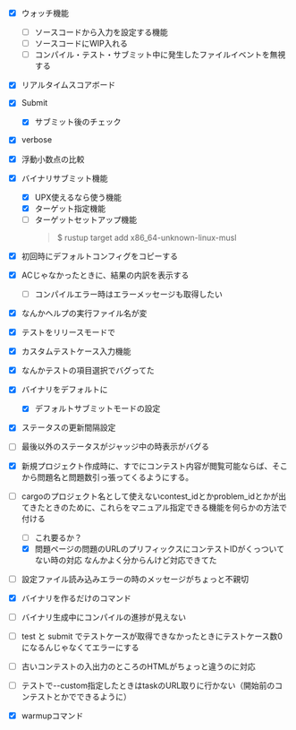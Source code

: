 - [x] ウォッチ機能
    - [ ] ソースコードから入力を設定する機能
    - [ ] ソースコードにWIP入れる
    - [ ] コンパイル・テスト・サブミット中に発生したファイルイベントを無視する

- [x] リアルタイムスコアボード

- [x] Submit
    - [x] サブミット後のチェック

- [x] verbose

- [x] 浮動小数点の比較

- [x] バイナリサブミット機能
    - [x] UPX使えるなら使う機能
    - [x] ターゲット指定機能
    - [ ] ターゲットセットアップ機能
        > $ rustup target add x86_64-unknown-linux-musl

- [x] 初回時にデフォルトコンフィグをコピーする

- [x] ACじゃなかったときに、結果の内訳を表示する
    - [ ] コンパイルエラー時はエラーメッセージも取得したい

- [x] なんかヘルプの実行ファイル名が変

- [x] テストをリリースモードで
- [x] カスタムテストケース入力機能

- [x] なんかテストの項目選択でバグってた

- [x] バイナリをデフォルトに
    - [x] デフォルトサブミットモードの設定

- [x] ステータスの更新間隔設定

- [ ] 最後以外のステータスがジャッジ中の時表示がバグる

- [x] 新規プロジェクト作成時に、すでにコンテスト内容が閲覧可能ならば、そこから問題名と問題数引っ張ってくるようにする。

- [ ] cargoのプロジェクト名として使えないcontest_idとかproblem_idとかが出てきたときのために、これらをマニュアル指定できる機能を何らかの方法で付ける
    - [ ] これ要るか？
    - [x] 問題ページの問題のURLのプリフィックスにコンテストIDがくっついてない時の対応
        なんかよく分からんけど対応できてた

- [ ] 設定ファイル読み込みエラーの時のメッセージがちょっと不親切

- [x] バイナリを作るだけのコマンド

- [ ] バイナリ生成中にコンパイルの進捗が見えない

- [ ] test と submit でテストケースが取得できなかったときにテストケース数0になるんじゃなくてエラーにする

- [ ] 古いコンテストの入出力のところのHTMLがちょっと違うのに対応

- [ ] テストで--custom指定したときはtaskのURL取りに行かない（開始前のコンテストとかでできるように）

- [x] warmupコマンド
